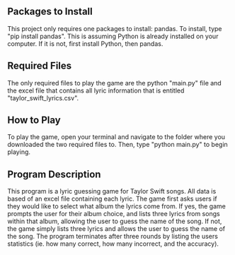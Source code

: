 ## Packages to Install
This project only requires one packages to install: pandas. To install, type "pip install pandas". This is assuming Python is already installed on your computer. If it is not, first install Python, then pandas.

## Required Files
The only required files to play the game are the python "main.py" file and the excel file that contains all lyric information that is entitled "taylor_swift_lyrics.csv".

## How to Play
To play the game, open your terminal and navigate to the folder where you downloaded the two required files to. Then, type "python main.py" to begin playing.

## Program Description
This program is a lyric guessing game for Taylor Swift songs. All data is based of an excel file containing each lyric. The game first asks users if they would like to select what album the lyrics come from. If yes, the game prompts the user for their album choice, and lists three lyrics from songs within that album, allowing the user to guess the name of the song. If not, the game simply lists three lyrics and allows the user to guess the name of the song. The program terminates after three rounds by listing the users statistics (ie. how many correct, how many incorrect, and the accuracy).

